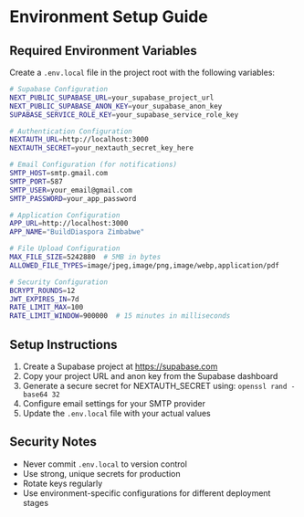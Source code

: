 # Environment Setup Guide

## Required Environment Variables

Create a `.env.local` file in the project root with the following variables:

```bash
# Supabase Configuration
NEXT_PUBLIC_SUPABASE_URL=your_supabase_project_url
NEXT_PUBLIC_SUPABASE_ANON_KEY=your_supabase_anon_key
SUPABASE_SERVICE_ROLE_KEY=your_supabase_service_role_key

# Authentication Configuration
NEXTAUTH_URL=http://localhost:3000
NEXTAUTH_SECRET=your_nextauth_secret_key_here

# Email Configuration (for notifications)
SMTP_HOST=smtp.gmail.com
SMTP_PORT=587
SMTP_USER=your_email@gmail.com
SMTP_PASSWORD=your_app_password

# Application Configuration
APP_URL=http://localhost:3000
APP_NAME="BuildDiaspora Zimbabwe"

# File Upload Configuration
MAX_FILE_SIZE=5242880  # 5MB in bytes
ALLOWED_FILE_TYPES=image/jpeg,image/png,image/webp,application/pdf

# Security Configuration
BCRYPT_ROUNDS=12
JWT_EXPIRES_IN=7d
RATE_LIMIT_MAX=100
RATE_LIMIT_WINDOW=900000  # 15 minutes in milliseconds
```

## Setup Instructions

1. Create a Supabase project at https://supabase.com
2. Copy your project URL and anon key from the Supabase dashboard
3. Generate a secure secret for NEXTAUTH_SECRET using: `openssl rand -base64 32`
4. Configure email settings for your SMTP provider
5. Update the `.env.local` file with your actual values

## Security Notes

- Never commit `.env.local` to version control
- Use strong, unique secrets for production
- Rotate keys regularly
- Use environment-specific configurations for different deployment stages 